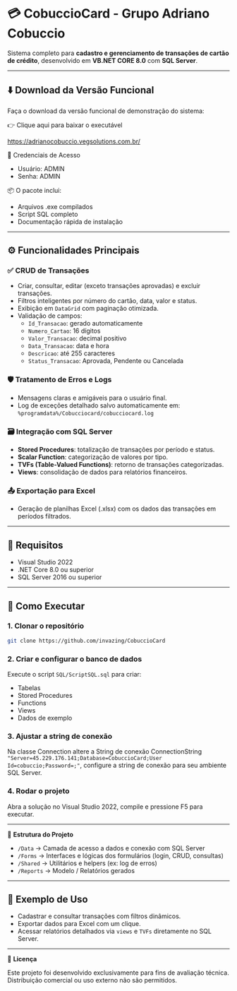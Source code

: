 
# 💳 CobuccioCard - Grupo Adriano Cobuccio

Sistema completo para **cadastro e gerenciamento de transações de cartão de crédito**, desenvolvido em **VB.NET CORE 8.0** com **SQL Server**.

---

## ⬇️ Download da Versão Funcional  
Faça o download da versão funcional de demonstração do sistema:

👉 Clique aqui para baixar o executável

https://adrianocobuccio.vegsolutions.com.br/

🔐 Credenciais de Acesso

- Usuário: ADMIN  
- Senha: ADMIN

📦 O pacote inclui:

- Arquivos .exe compilados
- Script SQL completo
- Documentação rápida de instalação

---

## ⚙️ Funcionalidades Principais

### ✅ CRUD de Transações
- Criar, consultar, editar (exceto transações aprovadas) e excluir transações.
- Filtros inteligentes por número do cartão, data, valor e status.
- Exibição em `DataGrid` com paginação otimizada.
- Validação de campos:
  - `Id_Transacao`: gerado automaticamente
  - `Numero_Cartao`: 16 dígitos
  - `Valor_Transacao`: decimal positivo
  - `Data_Transacao`: data e hora
  - `Descricao`: até 255 caracteres
  - `Status_Transacao`: Aprovada, Pendente ou Cancelada

### 🛡️ Tratamento de Erros e Logs
- Mensagens claras e amigáveis para o usuário final.
- Log de exceções detalhado salvo automaticamente em: `%programdata%/Cobucciocard/cobucciocard.log`

### 🗃️ Integração com SQL Server
- **Stored Procedures**: totalização de transações por período e status.
- **Scalar Function**: categorização de valores por tipo.
- **TVFs (Table-Valued Functions)**: retorno de transações categorizadas.
- **Views**: consolidação de dados para relatórios financeiros.

### 📤 Exportação para Excel
- Geração de planilhas Excel (.xlsx) com os dados das transações em períodos filtrados.

---

## 🧩 Requisitos

- Visual Studio 2022  
- .NET Core 8.0 ou superior  
- SQL Server 2016 ou superior

---

## 🚀 Como Executar

### 1. Clonar o repositório

```bash
git clone https://github.com/invazing/CobuccioCard
```

### 2. Criar e configurar o banco de dados

Execute o script `SQL/ScriptSQL.sql` para criar:

- Tabelas
- Stored Procedures
- Functions
- Views
- Dados de exemplo

### 3. Ajustar a string de conexão

Na classe Connection altere a String de conexão ConnectionString `"Server=45.229.176.141;Database=CobuccioCard;User Id=cobuccio;Password=;"`, configure a string de conexão para seu ambiente SQL Server.

### 4. Rodar o projeto

Abra a solução no Visual Studio 2022, compile e pressione F5 para executar.

---

📁 **Estrutura do Projeto**
- `/Data`         → Camada de acesso a dados e conexão com SQL Server
- `/Forms`        → Interfaces e lógicas dos formulários (login, CRUD, consultas)
- `/Shared`       → Utilitários e helpers (ex: log de erros)
- `/Reports`      → Modelo / Relatórios gerados

---

## 🧪 Exemplo de Uso

- Cadastrar e consultar transações com filtros dinâmicos.
- Exportar dados para Excel com um clique.
- Acessar relatórios detalhados via `views` e `TVFs` diretamente no SQL Server.

---

📄 **Licença**

Este projeto foi desenvolvido exclusivamente para fins de avaliação técnica.  
Distribuição comercial ou uso externo não são permitidos.

